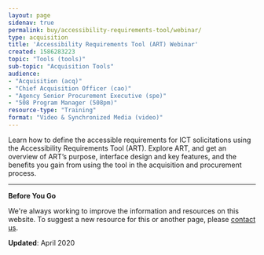 ```yaml
---
layout: page
sidenav: true
permalink: buy/accessibility-requirements-tool/webinar/
type: acquisition
title: 'Accessibility Requirements Tool (ART) Webinar'
created: 1586283223
topic: "Tools (tools)"
sub-topic: "Acquisition Tools"
audience:
- "Acquisition (acq)"
- "Chief Acquisition Officer (cao)"
- "Agency Senior Procurement Executive (spe)"
- "508 Program Manager (508pm)"
resource-type: "Training"
format: "Video & Synchronized Media (video)"
---
```


Learn how to define the accessible requirements for ICT solicitations using the Accessibility Requirements Tool (ART). Explore ART, and get an overview of ART’s purpose, interface design and key features, and the benefits you gain from using the tool in the acquisition and procurement process.

* * *

<!-- <video controls="controls" data-vscid="3qesx4ovd" style="width:100%"><source src="https://assets.section508.gov/files/ART-Webinar-Dec-2019(OC).m4v" type="video/mp4" /></video> -->

<div class="border-base radius-lg border-1px">
  <div class="padding-1">
    <strong>Before You Go</strong><br />
    <p dir="ltr">
      We're always working to improve the information and resources on this website. To suggest a new resource for this or another page, please <a class="mailto" href="mailto:section.508@gsa.gov">contact us</a>.
    </p>
  </div>
</div>

**Updated**: April 2020